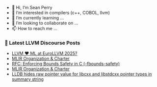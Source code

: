 - 👋 Hi, I’m Sean Perry
- 👀 I’m interested in compilers (c++, COBOL, llvm)
- 🌱 I’m currently learning ...
- 💞️ I’m looking to collaborate on ...
- 📫 How to reach me ...

<!---
s66perry/s66perry is a ✨ special ✨ repository because its `README.md` (this file) appears on your GitHub profile.
You can click the Preview link to take a look at your changes.
--->
### 📕 Latest LLVM Discourse Posts

<!-- DISCOURSE-LLVM:START -->
- [LLVM :hearts: ML at EuroLLVM 2025?](https://discourse.llvm.org/t/llvm-ml-at-eurollvm-2025/84225#post_4)
- [MLIR Organization &amp; Charter](https://discourse.llvm.org/t/mlir-organization-charter/84118#post_9)
- [RFC: Enforcing Bounds Safety in C &lpar;-fbounds-safety&rpar;](https://discourse.llvm.org/t/rfc-enforcing-bounds-safety-in-c-fbounds-safety/70854?page=9#post_180)
- [MLIR Organization &amp; Charter](https://discourse.llvm.org/t/mlir-organization-charter/84118#post_8)
- [LLDB hides raw pointer value for libcxx and libstdcxx pointer types in summary string](https://discourse.llvm.org/t/lldb-hides-raw-pointer-value-for-libcxx-and-libstdcxx-pointer-types-in-summary-string/84226#post_6)
<!-- DISCOURSE-LLVM:END -->
